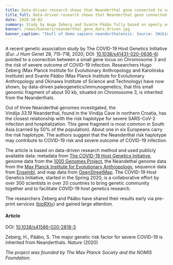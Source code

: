 ```yaml
---
title: Data-driven research shows that Neanderthal gene connected to severity of COVID-19 # short
title_full: Data-driven research shows that Neanderthal gene connected to severity of COVID-19 # long
date: 2020-10-02
summary: Study by Hugo Zeberg and Svante Pääbo fully based on openly available data published open access in *Nature*.
banner: /news/banners/neanderthal_gene_data_driven.jpg
banner_caption: "Skull of Homo sapiens neanderthalensis. Source: [Wikimedia Commons](https://commons.wikimedia.org/wiki/File:Homo_sapiens_neanderthalensis.jpg)."
---
```


A recent genetic association study by The COVID-19 Host Genetics Initiative (*Eur. J Hum Genet* 28, 715-718, 2020; DOI: [10.1038/s41431-020-0636-6](https://doi.org/10.1038/s41431-020-0636-6)) pointed to a connection between a small gene locus on Chromosome 3 and the risk of severe outcome of COVID-19 infection. Researchers Hugo Zeberg (Max Planck Institute for Evolutionary Anthropology and Karolinska Institute) and Svante Pääbo (Max Planck Institute for Evolutionary Anthropology and Okinawa Institute of Science and Technology) have now shown, by data-driven paleogenetics/immunogenetics, that this small genomic fragment of about 50 kb, situated on Chromosome 3, is inherited from the Neanderthals.

Out of three Neanderthal genomes investigated, the Vindija *33.19* Neanderthal, found in the Vindija Cave in northern Croatia, has the closest relationship with the risk haplotype for severe SARS-CoV-2 infection and hospitalization. This gene fragment is most common in South Asia (carried by 50% of the population). About one in six Europeans carry the risk haplotype. The authors suggest that the Neanderthal risk haplotype may contribute to COVID-19 risk and severe outcome of COVID-19 infection.

The article is based on data-driven research method and used publicly available data: metadata from [The COVID-19 Host Genetics Initiative](http://www.covid19hg.org/), genome data from the [1000 Genomes Project](https://www.internationalgenome.org/), the Neandethal genome data from the [Max Planck Institute for Evolutionary Anthropology](http://cdna.eva.mpg.de/neandertal/), sequence data from [Ensembl](https://www.ensembl.org/), and map data from [OpenStreetMap](https://www.openstreetmap.org). The COVID-19 Host Genetics Initiative, started in the Spring 2020, is a collaborative effort by over 300 scientists in over 20 countries to bring genetic community together and to facilitate COVID-19 host genetics research.

The researchers Zeberg and Pääbo have shared their results early via pre-print services ([bioRXiv](https://www.biorxiv.org/)) and gained large attention.

#### Article

DOI: [10.1038/s41586-020-2818-3](https://doi.org/10.1038/s41586-020-2818-3)

Zeberg, H., Pääbo, S. The major genetic risk factor for severe COVID-19 is inherited from Neanderthals. *Nature* (2020)

*The project was founded by The Max Planck Society and the NOMIS Foundation.*
